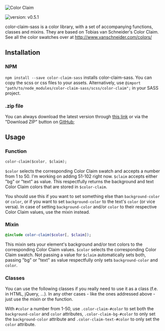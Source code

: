 ![Color Claim](http://www.vanschneider.com/wp-content/uploads/2016/02/cc_title_vector.svg)  

![version: v0.5.1](https://img.shields.io/badge/release-v0.5.1-blue.svg)

color-claim-sass is a color library, with a set of accompanying functions, classes and mixins.
They are based on Tobias van Schneider's Color Claim. See all the color swatches over at http://www.vanschneider.com/colors/

## Installation
### NPM
`npm install --save color-claim-sass` installs color-claim-sass. You can copy the scss or css files to your assets. 
Alternatively, use `@import "path/to/node_modules/color-claim-sass/scss/color-claim";` in your SASS project.

### .zip file
You can always download the latest version through [this link](https://github.com/JeroenPtrs/color-claim-sass/archive/master.zip) or via the "Download ZIP" button on [GitHub](https://github.com/JeroenPtrs/color-claim-sass);

## Usage
### Function
```sass
color-claim($color, $claim);
```
`$color` selects the corresponding Color Claim swatch and accepts a number from 1 to 50. I'm working on adding 51-102 right now.
`$claim` accepts either "bg" or "text" as value. This respectfully returns the background and text Color Claim colors that are stored in `$color-claim`.

You should use this if you want to set something else than `background-color` or `color`, or if you want to set `background-color` to the text's `color` (or vice versa).
In case of setting `background-color` and/or `color` to their respective Color Claim values, use the mixin instead.

### Mixin
```sass
@include color-claim($color[, $claim]);
```
This mixin sets your element's background and/or text colors to the corresponding Color Claim values.
`$color` selects the corresponding Color Claim swatch.
Not passing a value for `$claim` automatically sets both, passing "bg" or "text" as value respectfully only sets `background-color` and `color`.

### Classes
You can use the following classes if you really need to use it as a class (f.e. in HTML, jQuery, ...). In any other cases - like the ones addressed above - just use the mixin or the function. 

With `#color` a number from 1-50, use `.color-claim-#color` to set both the `background-color` and `color` attributes,
`.color-claim-bg-#color` to only set the `background-color` attribute and `.color-claim-text-#color` to only set the `color` attribute.